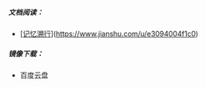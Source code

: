 ##### 文档阅读：

* [[记忆溯行](https://www.jianshu.com/u/e3094004f1c0)](<https://www.jianshu.com/u/e3094004f1c0>)

##### 镜像下载：

* 百度云盘

